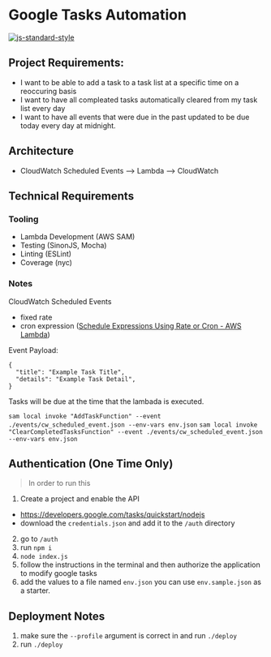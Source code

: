 # Google Tasks Automation

[![js-standard-style](https://cdn.rawgit.com/standard/standard/master/badge.svg)](http://standardjs.com)

## Project Requirements:

- I want to be able to add a task to a task list at a specific time on a reoccuring basis
- I want to have all compleated tasks automatically cleared from my task list every day
- I want to have all events that were due in the past updated to be due today every day at midnight.

## Architecture

- CloudWatch Scheduled Events --> Lambda --> CloudWatch

## Technical Requirements

### Tooling

- Lambda Development (AWS SAM)
- Testing (SinonJS, Mocha)
- Linting (ESLint)
- Coverage (nyc)

### Notes

CloudWatch Scheduled Events
- fixed rate
- cron expression ([Schedule Expressions Using Rate or Cron - AWS Lambda](https://docs.aws.amazon.com/lambda/latest/dg/tutorial-scheduled-events-schedule-expressions.html))

Event Payload:

```
{
  "title": "Example Task Title",
  "details": "Example Task Detail",
}
```

Tasks will be due at the time that the lambada is executed.

`sam local invoke "AddTaskFunction" --event ./events/cw_scheduled_event.json --env-vars env.json`
`sam local invoke "ClearCompletedTasksFunction" --event ./events/cw_scheduled_event.json --env-vars env.json`

## Authentication (One Time Only)

> In order to run this 

1. Create a project and enable the API
  - https://developers.google.com/tasks/quickstart/nodejs
  - download the `credentials.json` and add it to the `/auth` directory
2. go to `/auth` 
3. run `npm i`
4. `node index.js`
5. follow the instructions in the terminal and then authorize the application to modify google tasks
6. add the values to a file named `env.json` you can use `env.sample.json` as a starter.

## Deployment Notes

1. make sure the `--profile` argument is correct in and run `./deploy`
2. run `./deploy`